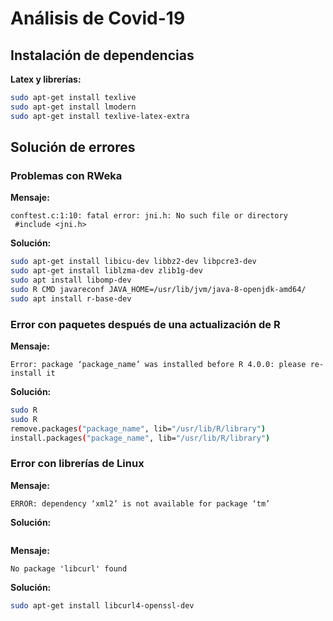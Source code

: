 # Análisis de Covid-19

## Instalación de dependencias

**Latex y librerías:**

```bash
sudo apt-get install texlive
sudo apt-get install lmodern
sudo apt-get install texlive-latex-extra
```

## Solución de errores

### Problemas con RWeka

**Mensaje:**

```
conftest.c:1:10: fatal error: jni.h: No such file or directory
 #include <jni.h>
```

**Solución:**

```bash
sudo apt-get install libicu-dev libbz2-dev libpcre3-dev
sudo apt-get install liblzma-dev zlib1g-dev
sudo apt install libomp-dev
sudo R CMD javareconf JAVA_HOME=/usr/lib/jvm/java-8-openjdk-amd64/
sudo apt install r-base-dev
```

### Error con paquetes después de una actualización de R

**Mensaje:**
```
Error: package ‘package_name’ was installed before R 4.0.0: please re-install it
```

**Solución:**

```bash
sudo R
sudo R
remove.packages("package_name", lib="/usr/lib/R/library")
install.packages("package_name", lib="/usr/lib/R/library")
```


### Error con librerías de Linux

**Mensaje:**
```
ERROR: dependency ‘xml2’ is not available for package ‘tm’
```

**Solución:**

```bash

```

**Mensaje:**
```
No package 'libcurl' found
```

**Solución:**

```bash
sudo apt-get install libcurl4-openssl-dev
```
